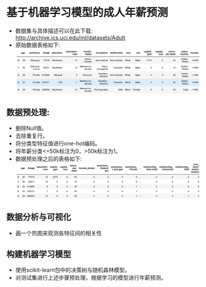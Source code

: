 # 基于机器学习模型的成人年薪预测
* 数据集与具体描述可以在此下载: http://archive.ics.uci.edu/ml/datasets/Adult
* 原始数据表格如下:
![](https://github.com/hexiantao138/William-He-Project_Portfolio/blob/master/adult%20data%20image.png)
## 数据预处理: 
* 删除Null值。 
* 去除重复行。
* 将分类型特征值进行one-hot编码。 
* 将年薪分类<=50k标注为0，>50k标注为1。
* 数据预处理之后的表格如下:
![](https://github.com/hexiantao138/William-He-Project_Portfolio/blob/master/adult%20data%20after%20preprocess%20image.png)
## 数据分析与可视化 
* 画一个热图来观测各特征间的相关性
![]()
## 构建机器学习模型 
* 使用scikit-learn包中的决策树与随机森林模型。
* 对测试集进行上述步骤预处理，根据学习的模型进行年薪预测。
